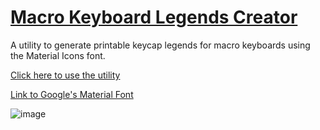 # [Macro Keyboard Legends Creator](https://thermalaxis.github.io/Macro-Keyboard-Legends-Creator/index.html)
 
A utility to generate printable keycap legends for macro keyboards using the Material Icons font.

[Click here to use the utility](https://thermalaxis.github.io/Macro-Keyboard-Legends-Creator/index.html)

[Link to Google's Material Font](https://fonts.google.com/icons)

![image](https://github.com/ThermalAxis/Macro-Keyboard-Legends-Creator/assets/25871918/537ee09e-f741-42cf-b04d-95c76029d0e1)
